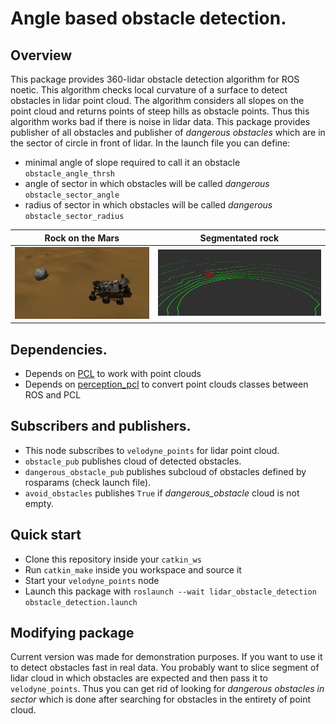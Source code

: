 # Angle based obstacle detection.

## Overview
This package provides 360-lidar obstacle detection algorithm for ROS noetic.
This algorithm checks local curvature of a surface to detect obstacles in lidar point cloud.
The algorithm considers all slopes on the point cloud and returns points of 
steep hills as obstacle points. Thus this algorithm works bad if there is noise in lidar data. 
This package provides publisher of all obstacles
and publisher of *dangerous obstacles* which are in the sector of circle in front of lidar. 
In the launch file you can define:
* minimal angle of slope required to call it an obstacle `obstacle_angle_thrsh`
* angle of sector in which obstacles will be called *dangerous* `obstacle_sector_angle`
* radius of sector in which obstacles will be called *dangerous* `obstacle_sector_radius`

Rock on the Mars                           |  Segmentated rock
:-----------------------------------------:|:-----------------------------------------:
![Rock on the Mars](img/rock_on_mars.jpg)  |  ![Segmentated rock](img/segmentation.jpg)

## Dependencies.
* Depends on [PCL](https://github.com/PointCloudLibrary/pcl) to work with point clouds
* Depends on [perception_pcl](https://github.com/ros-perception/perception_pcl) to convert point clouds classes between ROS and PCL

## Subscribers and publishers.
* This node subscribes to `velodyne_points` for lidar point cloud.
* `obstacle_pub` publishes cloud of detected obstacles. 
* `dangerous_obstacle_pub` publishes subcloud of obstacles defined by rosparams (check launch file). 
* `avoid_obstacles` publishes `True` if *dangerous_obstacle* cloud is not empty. 

## Quick start
* Clone this repository inside your `catkin_ws`
* Run `catkin_make` inside you workspace and source it
* Start your `velodyne_points` node
* Launch this package with `roslaunch --wait lidar_obstacle_detection obstacle_detection.launch`

## Modifying package
Current version was made for demonstration purposes.
If you want to use it to detect obstacles fast in real data.
You probably want to slice segment of lidar cloud in which
obstacles are expected and then pass it to `velodyne_points`.
Thus you can get rid of looking for *dangerous obstacles in sector* which is done
after searching for obstacles in the entirety of point cloud.
